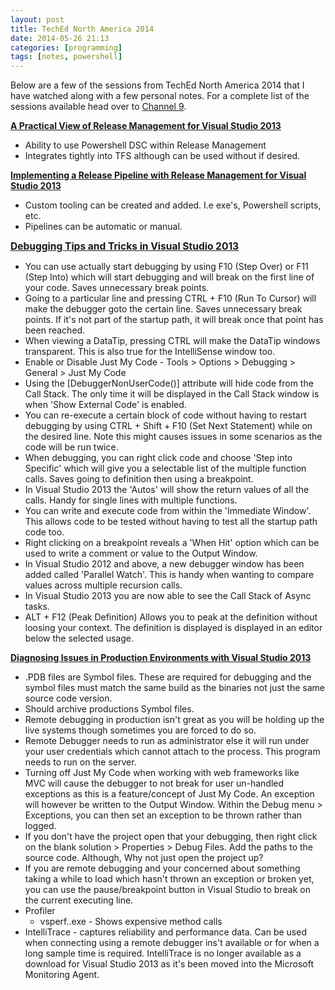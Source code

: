 ```yaml
---
layout: post
title: TechEd North America 2014
date: 2014-05-26 21:13
categories: [programming]
tags: [notes, powershell]
---
```

Below are a few of the sessions from TechEd North America 2014 that I have watched along with a few personal notes. For a complete list of the sessions available head over to <a title="Channel9 MSDN" href="http://channel9.msdn.com/Events/TechEd/NorthAmerica/2014/#fbid=" target="_blank">Channel 9</a>.

<strong><a title="A Practical View of Release Management for Visual Studio 2013" href="http://channel9.msdn.com/Events/TechEd/NorthAmerica/2014/DEV-B349#fbid=" target="_blank">A Practical View of Release Management for Visual Studio 2013</a></strong>
<ul>
	<li>Ability to use Powershell DSC within Release Management</li>
	<li>Integrates tightly into TFS although can be used without if desired.</li>
</ul>
<strong><a title="Implementing a Release Pipeline with Release Management for Visual Studio 2013" href="http://channel9.msdn.com/Events/TechEd/NorthAmerica/2014/DEV-B216#fbid=" target="_blank">Implementing a Release Pipeline with Release Management for Visual Studio 2013</a></strong>
<ul>
	<li>Custom tooling can be created and added. I.e exe's, Powershell scripts, etc.</li>
	<li>Pipelines can be automatic or manual.</li>
</ul>
<strong><a style="font-size: 15.555556297302246px;" title="Debugging Tips and Tricks in Visual Studio 2013" href="http://channel9.msdn.com/Events/TechEd/NorthAmerica/2014/DEV-B352#fbid=" target="_blank">Debugging Tips and Tricks in Visual Studio 2013</a></strong>
<ul>
	<li>You can use actually start debugging by using F10 (Step Over) or F11 (Step Into) which will start debugging and will break on the first line of your code. Saves unnecessary break points.</li>
	<li>Going to a particular line and pressing CTRL + F10 (Run To Cursor) will make the debugger goto the certain line. Saves unnecessary break points. If it's not part of the startup path, it will break once that point has been reached.</li>
	<li>When viewing a DataTip, pressing CTRL will make the DataTip windows transparent. This is also true for the IntelliSense window too.</li>
	<li>Enable or Disable Just My Code - Tools &gt; Options &gt; Debugging &gt; General &gt; Just My Code</li>
	<li>Using the [DebuggerNonUserCode()] attribute will hide code from the Call Stack. The only time it will be displayed in the Call Stack window is when 'Show External Code' is enabled.</li>
	<li>You can re-execute a certain block of code without having to restart debugging by using CTRL + Shift + F10 (Set Next Statement) while on the desired line. Note this might causes issues in some scenarios as the code will be run twice.</li>
	<li>When debugging, you can right click code and choose 'Step into Specific' which will give you a selectable list of the multiple function calls. Saves going to definition then using a breakpoint.</li>
	<li>In Visual Studio 2013 the 'Autos' will show the return values of all the calls. Handy for single lines with multiple functions.</li>
	<li>You can write and execute code from within the 'Immediate Window'. This allows code to be tested without having to test all the startup path code too.</li>
	<li>Right clicking on a breakpoint reveals a 'When Hit' option which can be used to write a comment or value to the Output Window.</li>
	<li>In Visual Studio 2012 and above, a new debugger window has been added called 'Parallel Watch'. This is handy when wanting to compare values across multiple recursion calls.</li>
	<li>In Visual Studio 2013 you are now able to see the Call Stack of Async tasks.</li>
	<li>ALT + F12 (Peak Definition) Allows you to peak at the definition without loosing your context. The definition is displayed is displayed in an editor below the selected usage.</li>
</ul>

<strong><a title="Diagnosing Issues in Production Environments with Visual Studio 2013" href="http://channel9.msdn.com/Events/TechEd/NorthAmerica/2014/DEV-B366#fbid=" target="_blank">Diagnosing Issues in Production Environments with Visual Studio 2013</a></strong>
<ul>
	<li>.PDB files are Symbol files. These are required for debugging and the symbol files must match the same build as the binaries not just the same source code version.</li>
	<li>Should archive productions Symbol files.</li>
	<li>Remote debugging in production isn't great as you will be holding up the live systems though sometimes you are forced to do so.</li>
	<li>Remote Debugger needs to run as administrator else it will run under your user credentials which cannot attach to the process. This program needs to run on the server.</li>
	<li>Turning off Just My Code when working with web frameworks like MVC will cause the debugger to not break for user un-handled exceptions as this is a feature/concept of Just My Code. An exception will however be written to the Output Window. Within the Debug menu &gt; Exceptions, you can then set an exception to be thrown rather than logged.</li>
	<li>If you don't have the project open that your debugging, then right click on the blank solution &gt; Properties &gt; Debug Files. Add the paths to the source code. Although, Why not just open the project up?</li>
	<li>If you are remote debugging and your concerned about something taking a while to load which hasn't thrown an exception or broken yet, you can use the pause/breakpoint button in Visual Studio to break on the current executing line.</li>
	<li>Profiler
<ul>
	<li>vsperf..exe - Shows expensive method calls</li>
</ul>
</li>
	<li>IntelliTrace - captures reliability and performance data. Can be used when connecting using a remote debugger ins't available or for when a long sample time is required. IntelliTrace is no longer available as a download for Visual Studio 2013 as it's been moved into the Microsoft Monitoring Agent.</li>
</ul>
